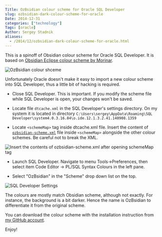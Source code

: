 ```yaml
---
Title: OzBsidian colour scheme for Oracle SQL Developer
slug: ozbsidian-dark-colour-scheme-for-oracle
Date: 2014-12-31
categories: ["technology"]
Tags: [oracle]
Author: Sergey Stadnik
aliases:
  - /2014/12/ozbsidian-dark-colour-scheme-for-oracle.html
---
```


This is a spinoff of Obsidian colour scheme for Oracle SQL Developer. It is based on [Obsidian Eclipse colour scheme by Morinar](http://eclipsecolorthemes.org/?view=theme&id=21).

![OzBsidian colour shceme](/images/2014-12-31_ozbsidian-sqldev_1.png)

Unfortunately Oracle doesn't make it easy to import a new colour scheme into SQL Developer, thus a little bit of hacking is required.

- Close SQL Developer. This is important. If you modify the scheme file while SQL Developer is open, your changes won't be saved.

- Locate file `dtcache.xml` in the SQL Developer's settings directory. On my system it is located in directory `C:\Users\sergey\AppData\Roaming\SQL Developer\system4.0.3.16.84\o.ide.12.1.3.2.41.140908.1359`

- Locate `<schemeMap>` tag inside dtcache.xml file. Insert the content of [`ozbsidian-scheme.xml`](https://raw.githubusercontent.com/ozmoroz/ozbsidian-sqldeveloper/master/ozbsidian-scheme.xml) file inside `<schemeMap>` alongside the other colour schemes. Be careful not to break the XML.

![Insert the contents of ozbsidian-scheme.xml after opening schemeMap tag](/images/ozbzidian_insert_here.png)

- Launch SQL Developer. Navigate to menu Tools->Preferences, then select item Code Editor -> PL/SQL Syntax Colours in the left pane.

- Select "OzBsidian" in the "Scheme" drop down list on the top.

![SQL Developer Settings](/images/2014-12-31_ozbsidian-sqldev_2.png)

The colours are mostly match Obsidian scheme, although not exactly. For instance, the background is a bit darker. Hence the name is OzBsidian to differentiate it from the original scheme.

You can download the colour scheme with the installation instruction from [my GitHub account](https://github.com/ozmoroz/ozbsidian-sqldeveloper).

Enjoy!